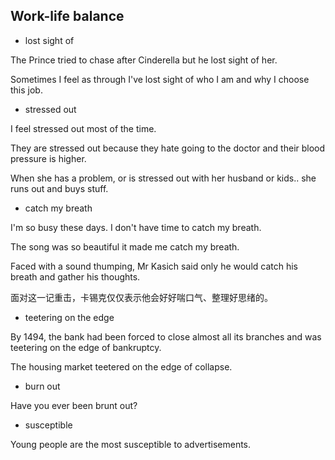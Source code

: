## Work-life balance

- lost sight of

The Prince tried to chase after Cinderella but he lost sight of her. 

Sometimes I feel as through I've lost sight of who I am and why I choose this job.

- stressed out

I feel stressed out most of the time.

They are stressed out because they hate going to the doctor and their blood pressure is higher. 

When she has a problem, or is stressed out with her husband or kids.. she runs out and buys stuff.


- catch my breath

I'm so busy these days. I don't have time to catch my breath.

The song was so beautiful it made me catch my breath.

Faced with a sound thumping, Mr Kasich said only he would catch his breath and gather his thoughts.

面对这一记重击，卡锡克仅仅表示他会好好喘口气、整理好思绪的。


- teetering on the edge

By 1494, the bank had been forced to close almost all its branches and was teetering on the edge of bankruptcy. 

The housing market teetered on the edge of collapse.

- burn out

Have you ever been brunt out?


- susceptible

Young people are the most susceptible to advertisements.



